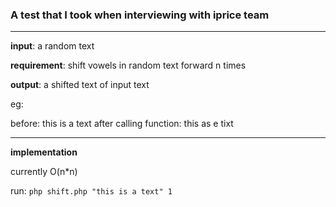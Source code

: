 ### A test that I took when interviewing with iprice team

----------
**input**: a random text

**requirement**: shift vowels in random text forward n times

**output**: a shifted text of input text

eg:

before: this is a text
after calling function: this as e tixt

----------

**implementation** 

currently O(n*n)

run: 
`php shift.php "this is a text" 1`
